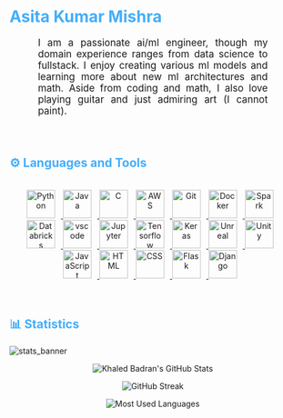 <h1 style="color: #44AEFB;"> Asita Kumar Mishra </h1>

<p align:"center" style="text-align: justify; margin: 0 50px; font-size: 17px;" >
    I am a passionate ai/ml engineer, though my domain experience ranges from data science to fullstack. I enjoy creating various ml models and learning more about new ml architectures and math. Aside from coding and math, I also love playing guitar and just admiring art (I cannot paint).
<br>
<br>
<br>
<!-- Languages and Tools -->

<h2 style="color: #44AEFB">⚙️ Languages and Tools</h2>
<br>   
<!-- Icons Resources -->
<!-- https://devicon.dev/ -->
<!-- https://cdn.jsdelivr.net/npm/simple-icons@v3/icons/ -->
<div align="center">
    <a href="https://www.python.org/" target="_blank" rel="noreferrer">
        <img  alt="Python" height="50px" style="padding-right:10px;" src="https://cdn.jsdelivr.net/gh/devicons/devicon/icons/python/python-original.svg"/>
    </a>
    <a href="https://www.java.com/en/" target="_blank" rel="noreferrer">
        <img  alt="Java" height="50px" style="padding-right:10px;" src="https://cdn.jsdelivr.net/gh/devicons/devicon/icons/java/java-original.svg"/>
    </a>   
    <a href="https://www.cprogramming.com/" target="_blank" rel="noreferrer">
        <img  alt="C" height="50px" style="padding-right:10px;" src="https://cdn.jsdelivr.net/gh/devicons/devicon/icons/c/c-original.svg"/>
    </a>
    <a href="https://aws.amazon.com/" target="_blank" rel="noreferrer">
        <img  alt="AWS" height="50px" style="padding-right:10px;" src="https://upload.wikimedia.org/wikipedia/commons/9/93/Amazon_Web_Services_Logo.svg"/> 
    </a>
    <a href="https://git-scm.com/" target="_blank" rel="noreferrer">
        <img  alt="Git" height="50px" style="padding-right:10px;" src="https://cdn.jsdelivr.net/gh/devicons/devicon/icons/git/git-original.svg"/>
    </a>
    <a href="https://www.docker.com/" target="_blank" rel="noreferrer">
        <img  alt="Docker" height="50px" style="padding-right:10px;" src="https://cdn.jsdelivr.net/gh/devicons/devicon/icons/docker/docker-plain-wordmark.svg"/>
    </a>
    <a href="https://spark.apache.org/" target="_blank" rel="noreferrer">
        <img  alt="Spark" height="50px" style="padding-right:10px;" src="https://spark.apache.org/images/spark-logo-rev.svg"/>
    </a>
    <a href="https://www.databricks.com/" target="_blank" rel="noreferrer">
        <img  alt="Databricks" height="50px" style="padding-right:10px;" src="https://www.databricks.com/en-website-assets/static/e6b356d9819308e5133bac62bb1e81ff/db-logo-stacked-white-desktop.svg"/>
    </a>
    <a href="https://code.visualstudio.com/" target="_blank" rel="noreferrer">
        <img  alt="vscode" height="50px" style="padding-right:10px;"src="https://cdn.jsdelivr.net/gh/devicons/devicon/icons/vscode/vscode-original.svg"/>
    </a>
    <a href="http://jupyter.org/" target="_blank" rel="noreferrer">
        <img  alt="Jupyter" height="50px" style="padding-right:10px;"src="https://cdn.jsdelivr.net/gh/devicons/devicon/icons/jupyter/jupyter-original-wordmark.svg"/>
    </a>
    <a href="https://www.tensorflow.org/" target="_blank" rel="noreferrer">
        <img  alt="Tensorflow" height="50px" style="padding-right:10px;" src="https://upload.wikimedia.org/wikipedia/commons/2/2d/Tensorflow_logo.svg"/>
    </a>
    <a href="https://keras.io/" target="_blank" rel="noreferrer">
        <img  alt="Keras" height="50px" style="padding-right:10px;" src="https://upload.wikimedia.org/wikipedia/commons/a/ae/Keras_logo.svg"/>
    </a>
    <a href="https://www.unrealengine.com/en-US/" target="_blank" rel="noreferrer">
        <img  alt="Unreal" height="50px" style="padding-right:10px;"src="https://upload.wikimedia.org/wikipedia/commons/d/da/Unreal_Engine_Logo.svg"/>
    </a>
    <a href="https://unity.com/" target="_blank" rel="noreferrer">
        <img  alt="Unity" height="50px" style="padding-right:10px;"src="https://upload.wikimedia.org/wikipedia/commons/1/19/Unity_Technologies_logo.svg"/>
    </a>
    <a href="https://developer.mozilla.org/en-US/docs/Web/JavaScript" target="_blank" rel="noreferrer">
        <img  alt="JavaScript" height="50px" style="padding-right:10px;" src="https://cdn.jsdelivr.net/gh/devicons/devicon/icons/javascript/javascript-plain.svg"/>
    </a>
    <a href="https://developer.mozilla.org/en-US/docs/Web/HTML" target="_blank" rel="noreferrer">
        <img  alt="HTML" height="50px" style="padding-right:10px;" src="https://cdn.jsdelivr.net/gh/devicons/devicon/icons/html5/html5-original.svg"/>
    </a>
    <a href="https://developer.mozilla.org/en-US/docs/Web/CSS" target="_blank" rel="noreferrer">
        <img  alt="CSS" height="50px" style="padding-right:10px;" src="https://cdn.jsdelivr.net/gh/devicons/devicon/icons/css3/css3-original.svg"/>
    </a>
    <a href="https://flask.palletsprojects.com/en/2.3.x/" target="_blank" rel="noreferrer">
        <img  alt="Flask" height="50px" style="padding-right:10px;" src="https://upload.wikimedia.org/wikipedia/commons/3/3c/Flask_logo.svg"/>
    </a>
    <a href="https://www.djangoproject.com/" target="_blank" rel="noreferrer">
        <img  alt="Django" height="50px" style="padding-right:10px;" src="https://cdn.worldvectorlogo.com/logos/django.svg"/>
    </a>
</div>
<br>
<br>

<!-- Statistics -->

<h2 style="color: #44AEFB">📊 Statistics</h2>

![stats_banner](https://user-images.githubusercontent.com/78341798/194534778-d662496c-ae00-4e8d-ae9b-b90912054e7f.gif)

<!-- Begin Stats Cards -->
<!-- Resources:  -->
<!-- Github & Languages Stats: https://github.com/anuraghazra/github-readme-stats --> 
<!-- Streak Stats: https://github.com/denvercoder1/github-readme-streak-stats -->
<!-- Change the value after ?username= to your GitHub username. -->
<div class="stats" align="center">

![Khaled Badran's GitHub Stats](https://github-readme-stats.vercel.app/api?username=AsitaMishra&hide=stars&count_private=true&show_icons=true&theme=algolia&border_radius=20)

![GitHub Streak](https://streak-stats.demolab.com?user=AsitaMishra&count_private=true&theme=algolia&border_radius=20)

<!-- ![Most Used Languages](https://github-readme-stats.vercel.app/api/top-langs/?username=KhaledBadranDev&show_icons=true&theme=algolia&border_radius=20) -->
    
<!-- compact programming languages layout -->
![Most Used Languages](https://github-readme-stats.vercel.app/api/top-langs/?username=AsitaMishra&layout=compact&show_icons=true&theme=algolia&border_radius=20)
</div>
<!--  End Stats Cards -->
